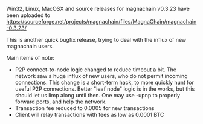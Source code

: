 Win32, Linux, MacOSX and source releases for magnachain v0.3.23 have been uploaded to
https://sourceforge.net/projects/magnachain/files/MagnaChain/magnachain-0.3.23/

This is another quick bugfix release, trying to deal with the influx of new magnachain users.

Main items of note:

* P2P connect-to-node logic changed to reduce timeout a bit.  The network saw a huge influx of new users, who do not permit incoming connections.  This change is a short-term hack, to more quickly hunt for useful P2P connections.  Better "leaf node" logic is in the works, but this should let us limp along until then.  One may use -upnp to properly forward ports, and help the network.
* Transaction fee reduced to 0.0005 for new transactions
* Client will relay transactions with fees as low as 0.0001 BTC
